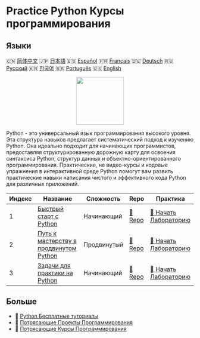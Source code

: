 # Practice Python Курсы программирования

## Языки

🇨🇳 [简体中文](README_zh.md) 🇯🇵 [日本語](README_ja.md) 🇪🇸 [Español](README_es.md) 🇫🇷 [Français](README_fr.md) 🇩🇪 [Deutsch](README_de.md) 🇷🇺 [Русский](README_ru.md) 🇰🇷 [한국어](README_ko.md) 🇧🇷 [Português](README_pt.md) 🇺🇸 [English](README.md) 

<div align="center">
<img width="128px" src="https://file.labex.io/path/E4pVLzVNCjyM.png">
</div>

Python - это универсальный язык программирования высокого уровня. Эта структура навыков предлагает систематический подход к изучению Python. Она идеально подходит для начинающих программистов, предоставляя структурированную дорожную карту для освоения синтаксиса Python, структур данных и объектно-ориентированного программирования. Практические, не видео-курсы и кодовые упражнения в интерактивной среде Python помогут вам развить практические навыки написания чистого и эффективного кода Python для различных приложений.

|   Индекс | Название                                                                                          | Сложность   | Repo                                                                 | Практика                                                                         |
|----------|---------------------------------------------------------------------------------------------------|-------------|----------------------------------------------------------------------|----------------------------------------------------------------------------------|
|        1 | [Быстрый старт с Python](https://labex.io/ru/courses/quick-start-with-python)                     | Начинающий  | [🔗 Repo](https://github.com/labex-labs/quick-start-with-python)     | [🚀 Начать Лабораторию](https://labex.io/ru/courses/quick-start-with-python)     |
|        2 | [Путь к мастерству в продвинутом Python](https://labex.io/ru/courses/the-advanced-python-mastery) | Продвинутый | [🔗 Repo](https://github.com/labex-labs/the-advanced-python-mastery) | [🚀 Начать Лабораторию](https://labex.io/ru/courses/the-advanced-python-mastery) |
|        3 | [Задачи для практики на Python](https://labex.io/ru/courses/python-practice-challenges)           | Начинающий  | [🔗 Repo](https://github.com/labex-labs/python-practice-challenges)  | [🚀 Начать Лабораторию](https://labex.io/ru/courses/python-practice-challenges)  |

## Больше

- 🔗 [Python Бесплатные туториалы](https://github.com/labex-labs/python-free-tutorials)
- 🔗 [Потрясающие Проекты Программирования](https://github.com/labex-labs/awesome-programming-projects)
- 🔗 [Потрясающие Курсы Программирования](https://github.com/labex-labs/awesome-programming-courses)

